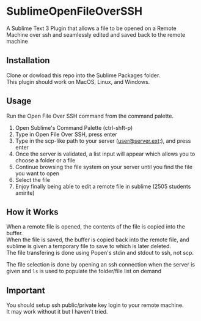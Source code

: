 # SublimeOpenFileOverSSH
A Sublime Text 3 Plugin that allows a file to be opened on a Remote Machine over ssh and seamlessly edited and saved back to the remote machine

## Installation
Clone or dowload this repo into the Sublime Packages folder.<br>
This plugin should work on MacOS, Linux, and Windows.

## Usage
Run the Open File Over SSH command from the command palette.<br>
1. Open Sublime's Command Palette (ctrl-shft-p)
2. Type in Open File Over SSH, press enter
3. Type in the scp-like path to your server (user@server.ext:), and press enter
4. Once the server is validated, a list input will appear which allows you to choose a folder or a file
5. Continue browsing the file system on your server until you find the file you want to open
6. Select the file
7. Enjoy finally being able to edit a remote file in sublime (2505 students amirite)

## How it Works
When a remote file is opened, the contents of the file is copied into the buffer.<br>
When the file is saved, the buffer is copied back into the remote file, and sublime is given a temporary file to save to which is later deleted.<br>
The file transfering is done using Popen's stdin and stdout to ssh, not scp.

The file selection is done by opening an ssh connection when the server is given and `ls` is used to populate the folder/file list on demand

## Important
You should setup ssh public/private key login to your remote machine.<br>
It may work without it but I haven't tried.
